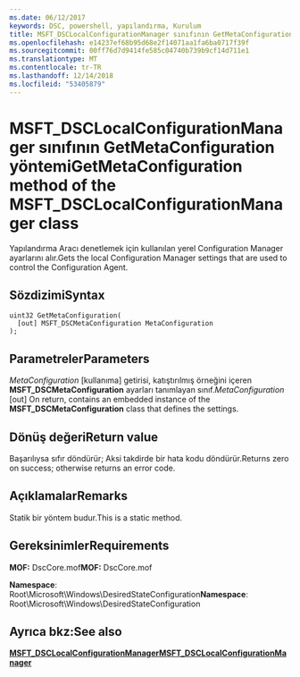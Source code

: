 ```yaml
---
ms.date: 06/12/2017
keywords: DSC, powershell, yapılandırma, Kurulum
title: MSFT_DSCLocalConfigurationManager sınıfının GetMetaConfiguration yöntemi
ms.openlocfilehash: e14237ef68b95d68e2f14071aa1fa6ba0717f39f
ms.sourcegitcommit: 00ff76d7d9414fe585c04740b739b9cf14d711e1
ms.translationtype: MT
ms.contentlocale: tr-TR
ms.lasthandoff: 12/14/2018
ms.locfileid: "53405879"
---
```

# <a name="getmetaconfiguration-method-of-the-msftdsclocalconfigurationmanager-class"></a><span data-ttu-id="af619-103">MSFT_DSCLocalConfigurationManager sınıfının GetMetaConfiguration yöntemi</span><span class="sxs-lookup"><span data-stu-id="af619-103">GetMetaConfiguration method of the MSFT_DSCLocalConfigurationManager class</span></span>

<span data-ttu-id="af619-104">Yapılandırma Aracı denetlemek için kullanılan yerel Configuration Manager ayarlarını alır.</span><span class="sxs-lookup"><span data-stu-id="af619-104">Gets the local Configuration Manager settings that are used to control the Configuration Agent.</span></span>

## <a name="syntax"></a><span data-ttu-id="af619-105">Sözdizimi</span><span class="sxs-lookup"><span data-stu-id="af619-105">Syntax</span></span>

```mof
uint32 GetMetaConfiguration(
  [out] MSFT_DSCMetaConfiguration MetaConfiguration
);
```

## <a name="parameters"></a><span data-ttu-id="af619-106">Parametreler</span><span class="sxs-lookup"><span data-stu-id="af619-106">Parameters</span></span>

<span data-ttu-id="af619-107">*MetaConfiguration* \[kullanıma\] getirisi, katıştırılmış örneğini içeren **MSFT_DSCMetaConfiguration** ayarları tanımlayan sınıf.</span><span class="sxs-lookup"><span data-stu-id="af619-107">*MetaConfiguration* \[out\] On return, contains an embedded instance of the **MSFT_DSCMetaConfiguration** class that defines the settings.</span></span>

## <a name="return-value"></a><span data-ttu-id="af619-108">Dönüş değeri</span><span class="sxs-lookup"><span data-stu-id="af619-108">Return value</span></span>

<span data-ttu-id="af619-109">Başarılıysa sıfır döndürür; Aksi takdirde bir hata kodu döndürür.</span><span class="sxs-lookup"><span data-stu-id="af619-109">Returns zero on success; otherwise returns an error code.</span></span>

## <a name="remarks"></a><span data-ttu-id="af619-110">Açıklamalar</span><span class="sxs-lookup"><span data-stu-id="af619-110">Remarks</span></span>

<span data-ttu-id="af619-111">Statik bir yöntem budur.</span><span class="sxs-lookup"><span data-stu-id="af619-111">This is a static method.</span></span>

## <a name="requirements"></a><span data-ttu-id="af619-112">Gereksinimler</span><span class="sxs-lookup"><span data-stu-id="af619-112">Requirements</span></span>

<span data-ttu-id="af619-113">**MOF:** DscCore.mof</span><span class="sxs-lookup"><span data-stu-id="af619-113">**MOF:** DscCore.mof</span></span>

<span data-ttu-id="af619-114">**Namespace**: Root\Microsoft\Windows\DesiredStateConfiguration</span><span class="sxs-lookup"><span data-stu-id="af619-114">**Namespace**: Root\Microsoft\Windows\DesiredStateConfiguration</span></span>

## <a name="see-also"></a><span data-ttu-id="af619-115">Ayrıca bkz:</span><span class="sxs-lookup"><span data-stu-id="af619-115">See also</span></span>

[<span data-ttu-id="af619-116">**MSFT_DSCLocalConfigurationManager**</span><span class="sxs-lookup"><span data-stu-id="af619-116">**MSFT_DSCLocalConfigurationManager**</span></span>](msft-dsclocalconfigurationmanager.md)